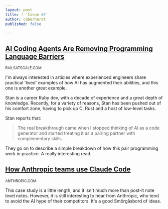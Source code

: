 ```yaml
---
layout: post
title: ! 'Issue #3'
author: ceberhardt
published: false

---
```


## [AI Coding Agents Are Removing Programming Language Barriers](https://railsatscale.com/2025-07-19-ai-coding-agents-are-removing-programming-language-barriers/)

<small>RAILSATSCALE.COM</small>

I'm always interested in articles where experienced engineers share practical 'lived' examples of how AI has augmented their abilities, and this one is another great example. 

Stan is a career Ruby dev, with a decade of experience and a great depth of knowledge. Recently, for a variety of reasons, Stan has been pushed out of his comfort zone, having to pick up C, Rust and a host of low-level tasks. 

Stan reports that:

> The real breakthrough came when I stopped thinking of AI as a code generator and started treating it as a pairing partner with complementary skills.

They go on to describe a simple breakdown of how this pair programming work in practice. A really interesting read.

## [How Anthropic teams use Claude Code](https://www.anthropic.com/news/how-anthropic-teams-use-claude-code)

<small>ANTHROPIC.COM</small>

This case study is a little length, and it isn't much more than post-it note level notes. However, it is still interesting to hear from Anthropic, who tend to avoid the AI hype of their competitors. It's a good Smörgåsbord of ideas.


